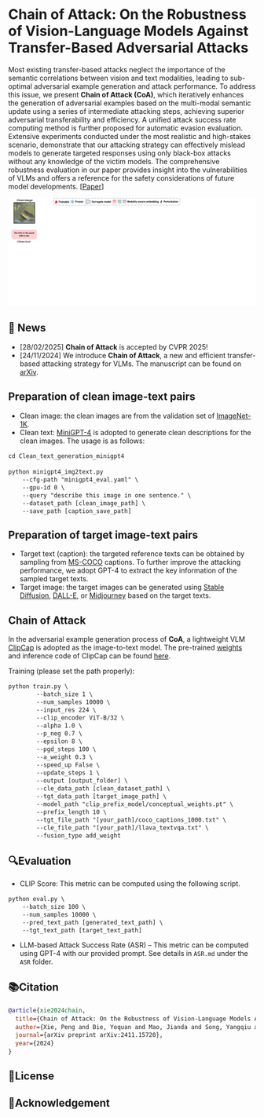 # Chain of Attack: On the Robustness of Vision-Language Models Against Transfer-Based Adversarial Attacks

Most existing transfer-based attacks neglect the importance of the semantic correlations between vision and text modalities, leading to sub-optimal adversarial example generation and attack performance. To address this issue, we present **Chain of Attack (CoA)**, which iteratively enhances the generation of adversarial examples based on the multi-modal semantic update using a series of intermediate attacking steps, achieving superior adversarial transferability and efficiency. A unified attack success rate computing method is further proposed for automatic evasion evaluation. Extensive experiments conducted under the most realistic and high-stakes scenario, demonstrate that our attacking strategy can effectively mislead models to generate targeted responses using only black-box attacks without any knowledge of the victim models. The comprehensive robustness evaluation in our paper provides insight into the vulnerabilities of VLMs and offers a reference for the safety considerations of future model developments. [[Paper](https://arxiv.org/pdf/2411.15720)]

![image](https://github.com/Shelton1013/Chain_of_Attack/blob/main/pipeline_gif.gif)

## 🚀 News

- [28/02/2025] **Chain of Attack** is accepted by CVPR 2025!
- [24/11/2024] We introduce **Chain of Attack**, a new and efficient transfer-based attacking strategy for VLMs. The manuscript can be found on [arXiv](https://arxiv.org/pdf/2411.15720).

## Preparation of clean image-text pairs
- Clean image: the clean images are from the validation set of [ImageNet-1K](https://www.image-net.org/).
- Clean text: [MiniGPT-4](https://github.com/Vision-CAIR/MiniGPT-4) is adopted to generate clean descriptions for the clean images. The usage is as follows:
```
cd Clean_text_generation_minigpt4

python minigpt4_img2text.py
    --cfg-path "minigpt4_eval.yaml" \
    --gpu-id 0 \
    --query "describe this image in one sentence." \
    --dataset_path [clean_image_path] \
    --save_path [caption_save_path]
```


## Preparation of target image-text pairs
- Target text (caption): the targeted reference texts can be obtained by sampling from [MS-COCO](https://cocodataset.org/) captions. To further improve the attacking performance, we adopt GPT-4 to extract the key information of the sampled target texts.
- Target image: the target images can be generated using [Stable Diffusion](https://github.com/CompVis/stable-diffusion), [DALL-E](https://arxiv.org/pdf/2102.12092), or [Midjourney](https://www.midjourney.com/) based on the target texts.

## Chain of Attack
In the adversarial example generation process of **CoA**, a lightweight VLM [ClipCap](https://arxiv.org/pdf/2111.09734) is adopted as the image-to-text model. The pre-trained [weights](https://drive.google.com/file/d/14pXWwB4Zm82rsDdvbGguLfx9F8aM7ovT/view?usp=sharing) and inference code of ClipCap can be found [here](https://github.com/rmokady/CLIP_prefix_caption).

Training (please set the path properly):
```
python train.py \
        --batch_size 1 \
        --num_samples 10000 \
        --input_res 224 \
        --clip_encoder ViT-B/32 \
        --alpha 1.0 \
        --p_neg 0.7 \
        --epsilon 8 \
        --pgd_steps 100 \
        --a_weight 0.3 \
        --speed_up False \
        --update_steps 1 \
        --output [output_folder] \
        --cle_data_path [clean_dataset_path] \
        --tgt_data_path [target_image_path] \
        --model_path "clip_prefix_model/conceptual_weights.pt" \
        --prefix_length 10 \
        --tgt_file_path "[your_path]/coco_captions_1000.txt" \
        --cle_file_path "[your_path]/llava_textvqa.txt" \
        --fusion_type add_weight
```

## 🔍Evaluation

- CLIP Score: This metric can be computed using the following script.
```
python eval.py \
    --batch_size 100 \
    --num_samples 10000 \
    --pred_text_path [generated_text_path] \
    --tgt_text_path [target_text_path]
```
- LLM-based Attack Success Rate (ASR) – This metric can be computed using GPT-4 with our provided prompt. See details in `ASR.md` under the `ASR` folder.

  
## 📚Citation
```bibtex
@article{xie2024chain,
  title={Chain of Attack: On the Robustness of Vision-Language Models Against Transfer-Based Adversarial Attacks},
  author={Xie, Peng and Bie, Yequan and Mao, Jianda and Song, Yangqiu and Wang, Yang and Chen, Hao and Chen, Kani},
  journal={arXiv preprint arXiv:2411.15720},
  year={2024}
}
```

## 📄License

## 🙏Acknowledgement
